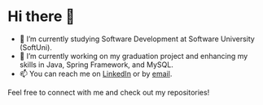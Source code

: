 # Hi there 👋

- 🔭 I’m currently studying Software Development at Software University (SoftUni).
- 🌱 I’m currently working on my graduation project and enhancing my skills in Java, Spring Framework, and MySQL.
- 📫 You can reach me on [LinkedIn](https://www.linkedin.com/in/antoan-yosifov-b1b52026b/) or by [email](mailto:tapaktapxaomi@gmail.com).

Feel free to connect with me and check out my repositories!
